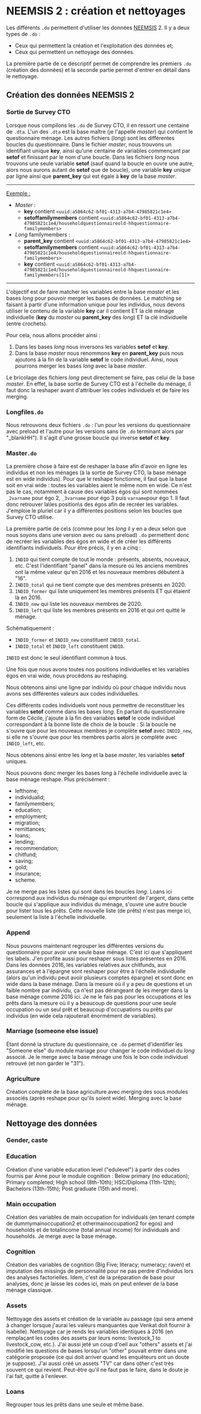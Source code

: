 # NEEMSIS 2 : création et nettoyages
Les différents `.do` permettent d'utiliser les données [NEEMSIS](https://neemsis.hypotheses.org/) 2.
Il y a deux types de `.do` :
 - Ceux qui permettent la création et l'exploitation des données et;
 - Ceux qui permettent un nettoyage des données.

La première partie de ce descriptif permet de comprendre les premiers `.do` (création des données) et la seconde partie permet d'entrer en détail dans le nettoyage.

## Création des données NEEMSIS 2

### Sortie de Survey CTO
Lorsque nous compilons les `.do` de Survey CTO, il en ressort une centaine de `.dta`. 
L'un des `.dta` est la base maître (je l'appelle *master*) qui contient le questionnaire ménage.
Les autres fichiers (*long*) sont les différentes boucles du questionnaire. 
Dans le fichier *master*, nous trouvons un identifiant unique **key**, ainsi qu'une centaine de variables commençant par **setof** et finissant par le nom d'une boucle.
Dans les fichiers *long* nous trouvons une seule variable **setof** (sauf quand la boucle en ouvre une autre, alors nous aurons autant de **setof** que de boucle), une variable **key** unique par ligne ainsi que **parent_key** qui est égale à **key** de la base *master*.

***
<ins>Exemple :</ins>
 - *Master* :
   - **key** contient `<uuid:a5864c62-bf01-4313-a7b4-47985821c1e4>`
   - **setoffamilymembers** contient `<uuid:a5864c62-bf01-4313-a7b4-47985821c1e4/householdquestionnaireold-hhquestionnaire-familymembers>`
 - *Long* familymembers :
   - **parent_key** contient `<uuid:a5864c62-bf01-4313-a7b4-47985821c1e4>`
   - **setoffamilymembers** contient `<uuid:a5864c62-bf01-4313-a7b4-47985821c1e4/householdquestionnaireold-hhquestionnaire-familymembers>`
   - **key** contient `<uuid:a5864c62-bf01-4313-a7b4-47985821c1e4/householdquestionnaireold-hhquestionnaire-familymembers[1]>`
***

L'objectif est de faire matcher les variables entre la base *master* et les bases *long* pour pouvoir merger les bases de données.
Le matching se faisant à partir d'une information unique pour les individus, nous devons utiliser le contenu de la variable **key** car il contient ET la clé ménage individuelle (**key** du *master* ou **parent_key** des *long*) ET la clé individuelle (entre crochets).

Pour cela, nous allons procéder ainsi :
 1. Dans les bases *long* nous inversons les variables **setof** et **key**.
 2. Dans la base *master* nous renommons **key** en **parent_key** puis nous ajoutons à la fin de la variable **setof** le code individuel.
Ainsi, nous pourrons merger les bases *long* avec la base *master*.

Le bricolage des fichiers *long* peut directement se faire, pas celui de la base *master*.
En effet, la base sortie de Survey CTO est à l'échelle du ménage, il faut donc la reshaper avant d'attribuer les codes individuels et de faire les merging.

### Longfiles`.do`
Nous retrouvons deux fichiers `.do` : l'un pour les versions du questionnaire avec preload et l'autre pour les versions sans (le `.do` terminant alors par "\_blankHH").
Il s'agit d'une grosse boucle qui inverse **setof** et **key**.


### Master`.do`
La première chose à faire est de reshaper la base afin d'avoir en ligne les individus et non les ménages (à la sortie de Survey CTO, la base ménage est en wide individus).
Pour que le reshape fonctionne, il faut que la base soit en vrai wide : toutes les variables aient le même nom en wide.
Ce n'est pas le cas, notamment à cause des variables égos qui sont nommées `_2varname` pour égo 2, `_3varname` pour égo 3 puis `varname`pour égo 1.
Il faut donc retrouver la\les position\s des égos afin de recréer les variables.
J'emploie le pluriel car il y a différentes positions selon les boucles que Survey CTO utilise.

La première partie de ce\s (comme pour les *long* il y en a deux selon que nous soyons dans une version avec ou sans preload) `.do` permettent donc de recréer les variables des égos en wide et de créer les différents identifiants individuels.
Pour être précis, il y en a cinq :
 1. `INDID` qui tient compte de tout le monde : présents, absents, nouveaux, etc. C'est l'identifiant "panel" dans la mesure où les anciens membres ont la même valeur qu'en 2016
 et les nouveaux membres débutent à "16".
 2. `INDID_total` qui ne tient compte que des membres présents en 2020. 
 3. `INDID_former` qui liste uniquement les membres présents ET qui étaient là en 2016.
 4. `INDID_new` qui liste les nouveaux membres de 2020.
 5. `INDID_left` qui liste les membres présents en 2016 et qui ont quitté le ménage.

Schématiquement : 
 - `INDID_former` et `INDID_new` constituent `INDID_total`.
 - `INDID_total` et `INDID_left` constituent `INDID`.

`INDID` est donc le seul identifiant commun à tous.

Une fois que nous avons toutes nos positions individuelles et les variables égos en vrai wide, nous procédons au reshaping.

Nous obtenons ainsi une ligne par individu où pour chaque individu nous avons ses différentes valeurs aux codes individuelles.

Ces différents codes individuels vont nous permettre de reconstituer les variables **setof** comme dans les bases *long*.
En partant du questionnaire form de Cécile, j'ajoute à la fin des variables **setof** le code individuel correspondant à la bonne liste de choix de la boucle :
Si la boucle ne s'ouvre que pour les nouveaux membres je complète **setof** avec `INDID_new`, si elle ne s'ouvre que pour les membres partis alors je complète avec `INDID_left`, etc.

Nous obtenons ainsi entre les *long* et la base *master*, les variables **setof** uniques.

Nous pouvons donc merger les bases *long* à l'échelle individuelle avec la base ménage reshape. 
Plus précisément :
 - lefthome;
 - individualid;
 - familymembers;
 - education;
 - employment;
 - migration;
 - remittances;
 - loans;
 - lending;
 - recommendation;
 - chitfund;
 - saving;
 - gold;
 - insurance;
 - scheme. 

Je ne merge pas les listes qui sont dans les boucles *long*.
Loans ici correspond aux individus du ménage qui empruntent de l'argent, dans cette boucle qui s'applique aux individus du ménage, s'ouvre une autre boucle pour lister tous les prêts.
Cette nouvelle liste (de prêts) n'est pas merge ici, seulement la liste à l'échelle individuelle.

### Append
Nous pouvons maintenant regrouper les différentes versions du questionnaire pour avoir une seule base ménage.
C'est ici que s'appliquent les labels.
J'en profite aussi pour reshaper sous listes présentes en 2016.
Dans les données 2016, les variables relatives aux chitfunds, aux assurances et à l'épargne sont reshaper pour être à l'échelle individuelle (alors qu'un individu peut avoir plusieurs comptes épargne) et sont donc en wide dans la base ménage.
Dans la mesure où il y a peu de questions et un faible nombre par individu, ça n'est pas dérangeant de les merger dans la base ménage comme 2016 ici.
Je ne le fais pas pour les occupations et les prêts dans la mesure où il y a beaucoup de questions pour une seule occupation ou un seul prêt et beaucoup d'occupations ou prêts par individus (en wide cela rajouterait énormément de variables).

### Marriage (someone else issue)
Étant donné la structure du questionnaire, ce `.do` permet d'identifier les "Someone else" du module mariage pour changer le code individuel du *long* associé.
Je le merge avec la base ménage une fois le bon code individuel retrouvé (et non garder le "31").

### Agriculture
Création complète de la base agriculture avec merging des sous modules associés (après reshape pour qu'ils soient wide).
Merging avec la base ménage.


## Nettoyage des données

### Gender, caste

### Education
Création d'une variable education level ("edulevel") à partir des codes fournis par Anne pour le module cognition : Below primary (no education); Primary completed; High school (8th-10th); HSC/Diploma (11th-12th); Bachelors (13th-15th); Post graduate (15th and more).

### Main occupation
Création des variables de main occupation for individuals (en tenant compte de dummymainoccupation2 et othermainoccupation2 for egos) and households et de totalincome (total annual income) for individuals and households. Je merge avec la base ménage.

### Cognition
Création des variables de cognition (Big Five; literacy; numeracy; raven) et imputation des missings de personnalité pour ne pas perdre d'individus lors des analyses factorielles. Idem, c'est de la préparation de base pour analyses, donc je laisse les codes ici, mais on peut enlever de la base ménage classique.

### Assets
Nettoyage des assets et création de la variable au passage (qui sera amené à changer lorsque j'aurai les valeurs manquantes que Venkat doit fournir à Isabelle). Nettoyage car je rends les variables identiques à 2016 (en remplaçant les codes des assets par leurs noms: livestock_1 to livestock_cow, etc.). J'ai aussi jeté un coup d'oeil aux "others" assets et j'ai modifié les questions de bases lorsqu'un "other" pouvait entrer dans une catégorie proposée (ce qui doit arriver quand les enquêteurs ont un doute je suppose). J'ai aussi créé un assets "TV" car dans other c'est très souvent ce qui revient. Peut-être qu'il ne faut pas le faire, dans le doute je l'ai fait, quitte à l'enlever.

### Loans
Regrouper tous les prêts dans une seule et même base.
